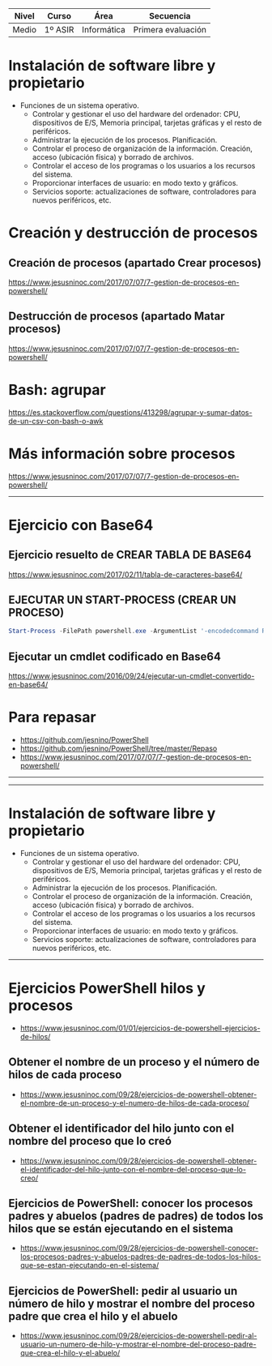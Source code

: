 | Nivel | Curso | Área | Secuencia |
|-----------|-----------|-----------|-----------|
| Medio| 1º ASIR | Informática | Primera evaluación |

# Instalación de software libre y propietario

- Funciones de un sistema operativo.
  - Controlar y gestionar el uso del hardware del ordenador: CPU, dispositivos de E/S, Memoria principal, tarjetas gráficas y el resto de periféricos.
  - Administrar la ejecución de los procesos. Planificación.
  - Controlar el proceso de organización de la información. Creación, acceso (ubicación física) y borrado de archivos.
  - Controlar el acceso de los programas o los usuarios a los recursos del sistema.
  - Proporcionar interfaces de usuario: en modo texto y gráficos.
  - Servicios soporte: actualizaciones de software, controladores para nuevos periféricos, etc.

# Creación y destrucción de procesos
## Creación de procesos (apartado Crear procesos)
https://www.jesusninoc.com/2017/07/07/7-gestion-de-procesos-en-powershell/
## Destrucción de procesos (apartado Matar procesos)
https://www.jesusninoc.com/2017/07/07/7-gestion-de-procesos-en-powershell/

# Bash: agrupar
https://es.stackoverflow.com/questions/413298/agrupar-y-sumar-datos-de-un-csv-con-bash-o-awk

# Más información sobre procesos
https://www.jesusninoc.com/2017/07/07/7-gestion-de-procesos-en-powershell/

--------------------

# Ejercicio con Base64
## Ejercicio resuelto de CREAR TABLA DE BASE64
https://www.jesusninoc.com/2017/02/11/tabla-de-caracteres-base64/

## EJECUTAR UN START-PROCESS (CREAR UN PROCESO)
```PowerShell
Start-Process -FilePath powershell.exe -ArgumentList '-encodedcommand RwBlAHQALQBQAHIAbwBjAGUAcwBzAA=='
```

## Ejecutar un cmdlet codificado en Base64
https://www.jesusninoc.com/2016/09/24/ejecutar-un-cmdlet-convertido-en-base64/

# Para repasar
- https://github.com/jesnino/PowerShell
- https://github.com/jesnino/PowerShell/tree/master/Repaso
- https://www.jesusninoc.com/2017/07/07/7-gestion-de-procesos-en-powershell/

----------
----------

# Instalación de software libre y propietario

- Funciones de un sistema operativo.
  - Controlar y gestionar el uso del hardware del ordenador: CPU, dispositivos de E/S, Memoria principal, tarjetas gráficas y el resto de periféricos.
  - Administrar la ejecución de los procesos. Planificación.
  - Controlar el proceso de organización de la información. Creación, acceso (ubicación física) y borrado de archivos.
  - Controlar el acceso de los programas o los usuarios a los recursos del sistema.
  - Proporcionar interfaces de usuario: en modo texto y gráficos.
  - Servicios soporte: actualizaciones de software, controladores para nuevos periféricos, etc.

--------------------

# Ejercicios PowerShell hilos y procesos
* https://www.jesusninoc.com/01/01/ejercicios-de-powershell-ejercicios-de-hilos/

## Obtener el nombre de un proceso y el número de hilos de cada proceso
* https://www.jesusninoc.com/09/28/ejercicios-de-powershell-obtener-el-nombre-de-un-proceso-y-el-numero-de-hilos-de-cada-proceso/

## Obtener el identificador del hilo junto con el nombre del proceso que lo creó
* https://www.jesusninoc.com/09/28/ejercicios-de-powershell-obtener-el-identificador-del-hilo-junto-con-el-nombre-del-proceso-que-lo-creo/

## Ejercicios de PowerShell: conocer los procesos padres y abuelos (padres de padres) de todos los hilos que se están ejecutando en el sistema
* https://www.jesusninoc.com/09/28/ejercicios-de-powershell-conocer-los-procesos-padres-y-abuelos-padres-de-padres-de-todos-los-hilos-que-se-estan-ejecutando-en-el-sistema/

## Ejercicios de PowerShell: pedir al usuario un número de hilo y mostrar el nombre del proceso padre que crea el hilo y el abuelo 
* https://www.jesusninoc.com/09/28/ejercicios-de-powershell-pedir-al-usuario-un-numero-de-hilo-y-mostrar-el-nombre-del-proceso-padre-que-crea-el-hilo-y-el-abuelo/
